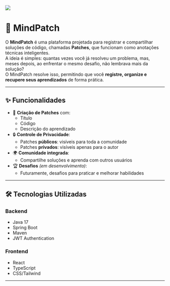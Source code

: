 
<img src="https://i.imgur.com/OF8IN6p.png"/>

# 🧠 MindPatch

O **MindPatch** é uma plataforma projetada para registrar e compartilhar soluções de código, chamadas **Patches**, que funcionam como anotações técnicas inteligentes.  
A ideia é simples: quantas vezes você já resolveu um problema, mas, meses depois, ao enfrentar o mesmo desafio, não lembrava mais da solução?  
O MindPatch resolve isso, permitindo que você **registre, organize e recupere seus aprendizados** de forma prática.

---

## ✨ Funcionalidades

- 📌 **Criação de Patches** com:
  - Título
  - Código
  - Descrição do aprendizado
- 🔒 **Controle de Privacidade**:
  - Patches **públicos**: visíveis para toda a comunidade
  - Patches **privados**: visíveis apenas para o autor
- 🌍 **Comunidade integrada**:
  - Compartilhe soluções e aprenda com outros usuários
- 🏆 **Desafios** *(em desenvolvimento)*:
  - Futuramente, desafios para praticar e melhorar habilidades

---

## 🛠 Tecnologias Utilizadas

### Backend
- Java 17
- Spring Boot
- Maven
- JWT Authentication

### Frontend
- React
- TypeScript
- CSS/Tailwind

---
